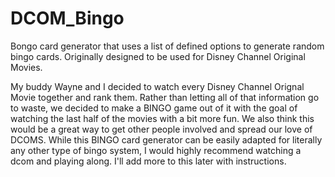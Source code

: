 # DCOM_Bingo
Bongo card generator that uses a list of defined options to generate random bingo cards. Originally designed to be used for Disney Channel Original Movies.

My buddy Wayne and I decided to watch every Disney Channel Orignal Movie together and rank them. Rather than letting all of that information go to waste, we decided to make a BINGO game out of it with the goal of watching the last half of the movies with a bit more fun. We also think this would be a great way to get other people involved and spread our love of DCOMS. While this BINGO card generator can be easily adapted for literally any other type of bingo system, I would highly recommend watching a dcom and playing along. I'll add more to this later with instructions. 